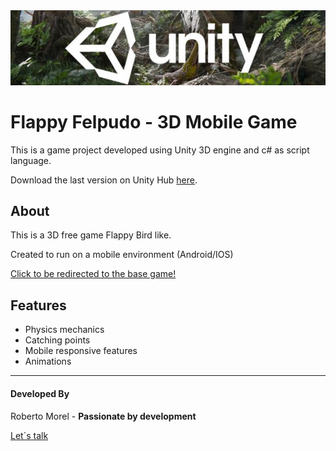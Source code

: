 <img src="https://raw.githubusercontent.com/robertomorel/assets/master/unity.jpeg">

# Flappy Felpudo - 3D Mobile Game
This is a game project developed using Unity 3D engine and c# as script language. 

Download the last version on Unity Hub [here](https://public-cdn.cloud.unity3d.com/hub/prod/UnityHubSetup.exe).

## About
This is a 3D free game Flappy Bird like.

Created to run on a mobile environment (Android/IOS)

[Click to be redirected to the base game!](https://github.com/robertomorel/FlappyBird)

## Features
- Physics mechanics
- Catching points
- Mobile responsive features
- Animations

---

#### Developed By

Roberto Morel - __Passionate by development__

[Let´s talk](https://www.linkedin.com/in/roberto-morel-6b9065193/)
